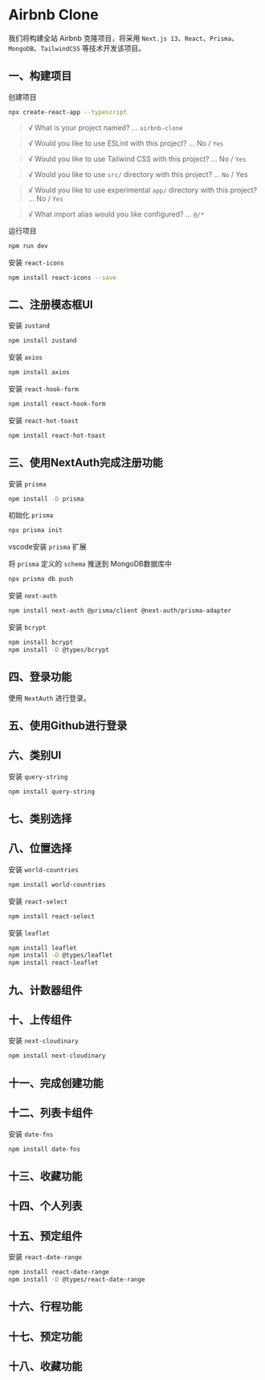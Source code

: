 # Airbnb Clone

我们将构建全站 Airbnb 克隆项目，将采用 `Next.js 13`、`React`、`Prisma`、`MongoDB`、`TailwindCSS` 等技术开发该项目。

## 一、构建项目

创建项目
```bash
npx create-react-app --typescript
```

> √ What is your project named? ... `airbnb-clone`

> √ Would you like to use ESLint with this project? ... No / `Yes`

> √ Would you like to use Tailwind CSS with this project? ... No / `Yes`

> √ Would you like to use `src/` directory with this project? ... `No` / Yes

> √ Would you like to use experimental `app/` directory with this project? ... No / `Yes`

> √ What import alias would you like configured? ... `@/*`

运行项目
```bash
npm run dev
```

安装 `react-icons`
```bash
npm install react-icons --save
```

## 二、注册模态框UI

安装 `zustand`
```bash
npm install zustand
```

安装 `axios`
```bash
npm install axios
```

安装 `react-hook-form`
```bash
npm install react-hook-form
```

安装 `react-hot-toast`
```bash
npm install react-hot-toast
```

## 三、使用NextAuth完成注册功能

安装 `prisma`
```bash
npm install -D prisma
```

初始化 `prisma`
```bash
npx prisma init
```

vscode安装 `prisma` 扩展

将 `prisma` 定义的 `schema` 推送到 MongoDB数据库中
```bash
npx prisma db push
```

安装 `next-auth`
```bash
npm install next-auth @prisma/client @next-auth/prisma-adapter
```

安装 `bcrypt`
```bash
npm install bcrypt
npm install -D @types/bcrypt
```

## 四、登录功能

使用 `NextAuth` 进行登录。

## 五、使用Github进行登录

## 六、类别UI

安装 `query-string`
```bash
npm install query-string
```

## 七、类别选择

## 八、位置选择

安装 `world-countries`
```bash
npm install world-countries
```

安装 `react-select`
```bash
npm install react-select
```

安装 `leaflet`
```bash
npm install leaflet
npm install -D @types/leaflet
npm install react-leaflet
```

## 九、计数器组件

## 十、上传组件

安装 `next-cloudinary`
```bash
npm install next-cloudinary
```

## 十一、完成创建功能

## 十二、列表卡组件

安装 `date-fns`
```bash
npm install date-fns
```

## 十三、收藏功能

## 十四、个人列表

## 十五、预定组件

安装 `react-date-range`
```bash
npm install react-date-range
npm install -D @types/react-date-range
```

## 十六、行程功能

## 十七、预定功能

## 十八、收藏功能